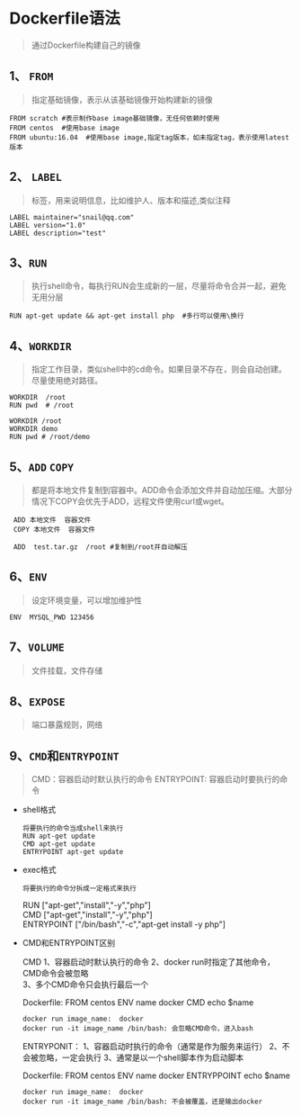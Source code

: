 # Dockerfile语法
> 通过Dockerfile构建自己的镜像

## 1、 `FROM`
> 指定基础镜像，表示从该基础镜像开始构建新的镜像

    FROM scratch #表示制作base image基础镜像，无任何依赖时使用
    FROM centos  #使用base image
    FROM ubuntu:16.04  #使用base image,指定tag版本，如未指定tag，表示使用latest版本
    
    
    
## 2、 `LABEL`
> 标签，用来说明信息，比如维护人、版本和描述,类似注释

    
    LABEL maintainer="snail@qq.com"
    LABEL version="1.0"
    LABEL description="test"
            
## 3、`RUN` 
> 执行shell命令，每执行RUN会生成新的一层，尽量将命令合并一起，避免无用分层

    RUN apt-get update && apt-get install php  #多行可以使用\换行
    
## 4、`WORKDIR`
> 指定工作目录，类似shell中的cd命令。如果目录不存在，则会自动创建。尽量使用绝对路径。


    WORKDIR  /root
    RUN pwd  # /root
    
    WORKDIR /root
    WORKDIR demo
    RUN pwd # /root/demo
      

## 5、`ADD` `COPY`    
> 都是将本地文件复制到容器中。ADD命令会添加文件并自动加压缩。大部分情况下COPY会优先于ADD，远程文件使用curl或wget。

     ADD 本地文件  容器文件
     COPY 本地文件  容器文件
         
     ADD  test.tar.gz  /root #复制到/root并自动解压
    
## 6、`ENV`
> 设定环境变量，可以增加维护性

    ENV  MYSQL_PWD 123456
    
## 7、`VOLUME`
> 文件挂载，文件存储


## 8、`EXPOSE`
> 端口暴露规则，网络


## 9、`CMD`和`ENTRYPOINT`    
> CMD：容器启动时默认执行的命令
> ENTRYPOINT: 容器启动时要执行的命令

  
- shell格式
   
      将要执行的命令当成shell来执行
      RUN apt-get update
      CMD apt-get update
      ENTRYPOINT apt-get update
    
      
- exec格式
 
      将要执行的命令分拆成一定格式来执行
       
     RUN ["apt-get","install","-y","php"]           
     CMD ["apt-get","install","-y","php"]           
     ENTRYPOINT ["/bin/bash","-c","apt-get install -y php"]  
     
     
- CMD和ENTRYPOINT区别

     
     CMD
       1、容器启动时默认执行的命令 
       2、docker run时指定了其他命令，CMD命令会被忽略     
       3、多个CMD命令只会执行最后一个
       
     Dockerfile:
         FROM centos
         ENV name docker
         CMD echo $name
         
      docker run image_name:  docker
      docker run -it image_name /bin/bash: 会忽略CMD命令，进入bash
      
      
     
     ENTRYPONIT：
        1、容器启动时执行的命令（通常是作为服务来运行）
        2、不会被忽略，一定会执行
        3、通常是以一个shell脚本作为启动脚本
        
     Dockerfile:
         FROM centos
         ENV name docker
         ENTRYPPOINT echo $name
         
      docker run image_name:  docker
      docker run -it image_name /bin/bash: 不会被覆盖，还是输出docker              
         
                   